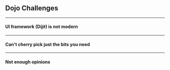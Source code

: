 ## Dojo Challenges

---

<!-- .slide: data-background="img/antiques-9433981937_fb6e6c4b71_z.jpg" -->
#### UI framework (Dijit) is not modern

---

<!-- .slide: data-background="img/cherries-2563140397_a3cc6014ed_z.jpg" -->
#### Can't cherry pick just the bits you need

---

<!-- .slide: data-background="img/shrug-2799746255_436723e65c_z.jpg" -->
#### Not enough opinions